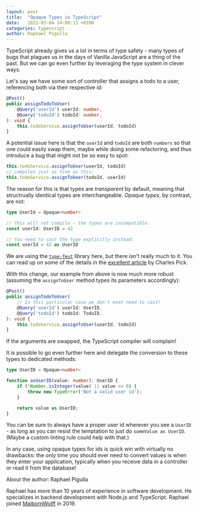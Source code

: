 ```yaml
---
layout: post
title:  "Opaque Types in TypeScript"
date:   2022-03-04 14:00:13 +0100
categories: typescript
author: Raphael Pigulla
---
```


TypeScript already gives us a lot in terms of type safety - many types of bugs that plagues us in the days of Vanilla JavaScript are a thing of the past. But we can go even further by leveraging the type system in clever ways.

Let's say we have some sort of controller that assigns a todo to a user, referencing both via their respective id:
```typescript
@Post()
public assignTodoToUser(
    @Query('userId') userId: number,
    @Query('todoId') todoId: number,
): void {
    this.todoService.assignToUser(userId, todoId)
}
```
A potential issue here is that the `userId` and `todoId` are both `numbers` so that one could easily swap them, maybe while doing some refactoring, and thus introduce a bug that might not be so easy to spot:
```typescript
this.todoService.assignToUser(userId, todoId)
// compiles just as fine as this:
this.todoService.assignToUser(todoId, userId)
```

The reason for this is that types are _transparent_ by default, meaning that structrually identical types are interchangeable. _Opaque types_, by contrast, are not:
```typescript
type UserId = Opaque<number>

// This will not compile - the types are incompatible.
const userId: UserID = 42

// You need to cast the type explicitly instead:
const userId = 42 as UserID
```
We are using the [`type-fest`](https://github.com/sindresorhus/type-fest) library here, but there isn't really much to it. You can read up on some of the details in the [excellent article](https://codemix.com/opaque-types-in-javascript/) by Charles Pick.

With this change, our example from above is now much more robust (assuming the `assignToUser` method types its parameters accordingly):
```typescript
@Post()
public assignTodoToUser(
    // In this particular case we don't even need to cast!
    @Query('userId') userId: UserID,
    @Query('todoId') todoId: TodoID,
): void {
    this.todoService.assignToUser(userId, todoId)
}
```
If the arguments are swapped, the TypeScript compiler will complain!

It is possible to go even further here and delegate the conversion to these types to dedicated methods:
```typescript
type UserID = Opaque<number>

function asUserID(value: number): UserID {
    if (!Number.isInteger(value) || value <= 0) {
        throw new TypeError('Not a valid user id');
    }

    return value as UserID;
}
```
You can be sure to always have a proper user id wherever you see a `UserID` - as long as you can resist the temptation to just do `someValue as UserID`. (Maybe a custom linting rule could help with that.)

In any case, using opaque types for ids is quick win with virtually no drawbacks: the only time you should ever need to convert values is when they enter your application, typically when you receive data in a controller or read it from the database!

About the author: Raphael Pigulla

Raphael has more than 10 years of experience in software development. He specializes in backend development with Node.js and TypeScript. Raphael joined [MaibornWolff](https://maibornwolff.de) in 2019.
